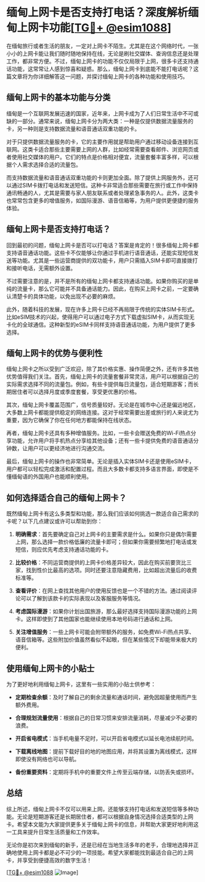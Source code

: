 # 缅甸上网卡是否支持打电话？深度解析缅甸上网卡功能[[TG💪+ @esim1088](https://t.me/s/esim1088)]

在缅甸旅行或者生活的朋友，一定对上网卡不陌生。尤其是在这个网络时代，一张小小的上网卡能让我们随时随地保持在线，无论是刷社交媒体、查询信息还是处理工作，都非常方便。不过，缅甸上网卡的功能不仅仅局限于上网，很多卡还支持通话功能，这常常让人感到惊喜和疑惑。那么，缅甸上网卡到底能不能打电话呢？这篇文章将为你详细解答这一问题，并探讨缅甸上网卡的各种功能和使用技巧。

## 缅甸上网卡的基本功能与分类

缅甸是一个互联网发展迅速的国家，近年来，上网卡成为了人们日常生活中不可或缺的一部分。通常来说，缅甸上网卡分为两大类：一种是仅提供数据流量服务的卡，另一种则是支持数据流量和语音通话双重功能的卡。

对于只提供数据流量服务的卡，它的主要作用就是帮助用户通过移动设备连接到互联网。这类卡适合那些主要需要上网的人群，比如经常需要查看邮件、浏览网页或者使用社交媒体的用户。它们的特点是价格相对便宜，流量套餐丰富多样，可以根据个人需求选择合适的流量包。

而支持数据流量和语音通话双重功能的卡则更加全面。除了提供上网服务外，还可以通过SIM卡拨打电话和发送短信。这种卡非常适合那些需要在旅行或工作中保持通讯畅通的人，尤其是需要与家人朋友联系或者处理紧急事务的人。此外，这类卡也常常包含更多的增值服务，如国际漫游、语音信箱等，为用户提供更便捷的服务体验。

## 缅甸上网卡是否支持打电话？

回到最初的问题，缅甸上网卡是否可以打电话？答案是肯定的！很多缅甸上网卡都支持语音通话功能。这些卡不仅能够让你通过手机进行语音通话，还能实现短信发送等功能。尤其是一些运营商提供的双功能卡，用户只需插入SIM卡即可直接拨打和接听电话，无需额外设置。

不过需要注意的是，并不是所有的缅甸上网卡都支持通话功能。如果你购买的是单纯的流量卡，那么它可能并不具备通话能力。因此，在购买上网卡之前，一定要确认清楚卡的具体功能，以免出现不必要的麻烦。

此外，随着科技的发展，现在许多上网卡已经不再局限于传统的实体SIM卡形式。比如eSIM技术的兴起，使得用户可以通过电子方式下载虚拟SIM卡，从而实现无卡化的全球通信。这种新型的eSIM卡同样支持语音通话功能，为用户提供了更多选择。

## 缅甸上网卡的优势与便利性

缅甸上网卡之所以受到广泛欢迎，除了其价格实惠、操作简便之外，还有许多其他优势值得我们关注。首先，缅甸上网卡的流量套餐非常灵活，用户可以根据自己的实际需求选择不同的流量包。例如，有些卡提供每日流量包，适合短期游客；而长期居住者可以选择月度或季度套餐，享受更优惠的价格。

其次，缅甸上网卡覆盖范围广，信号质量较好。无论是在城市中心还是偏远地区，大多数上网卡都能提供稳定的网络连接。这对于经常需要出差或旅行的人来说尤为重要，因为它确保了你在任何地方都能保持在线状态。

再者，缅甸上网卡还具有多种增值服务。比如，一些卡会赠送免费的Wi-Fi热点分享功能，允许用户将手机热点分享给其他设备；还有一些卡提供免费的语音通话分钟数，让用户可以更经济地进行沟通交流。

最后，缅甸上网卡的操作也非常简单。无论是插入实体SIM卡还是使用eSIM卡，用户都可以轻松完成激活和配置过程。而且大多数卡都支持多语言界面，即使是不懂缅甸语的外国用户也能顺利使用。

## 如何选择适合自己的缅甸上网卡？

既然缅甸上网卡有这么多类型和功能，那么我们应该如何挑选一款适合自己需求的卡呢？以下几点建议或许可以帮助到你：

1. **明确需求**：首先要确定自己对上网卡的主要需求是什么。如果你只是偶尔需要上网，那么选择一款价格低廉的流量卡即可；但如果你需要频繁地打电话或发短信，则应优先考虑支持通话功能的卡。

2. **比较价格**：不同运营商提供的上网卡价格差异较大，因此在购买前要货比三家，找到性价比最高的选项。同时还要注意隐藏费用，比如超出流量后的收费标准等。

3. **查看评价**：在网上查找其他用户的使用反馈也是一个不错的方法。通过阅读评论可以了解到该款卡的实际表现以及客服服务等情况。

4. **考虑国际漫游**：如果你计划出国旅游，那么最好选择支持国际漫游功能的上网卡。这样即使到了其他国家也能继续使用本地号码进行通话和上网。

5. **关注增值服务**：一些上网卡可能会附带额外的服务，如免费Wi-Fi热点共享、语音信箱等。这些附加价值虽然看似不起眼，但在某些情况下却能带来极大的便利。

## 使用缅甸上网卡的小贴士

为了更好地利用缅甸上网卡，这里有一些实用的小贴士供参考：

- **定期检查余额**：及时了解自己的剩余流量和通话时间，避免因超量使用而产生额外费用。
  
- **合理规划流量使用**：根据自己的日常习惯来安排流量消耗，尽量减少不必要的浪费。

- **开启省电模式**：当手机电量不足时，可以开启省电模式以延长电池续航时间。

- **下载离线地图**：提前下载好目的地的地图应用，并将其设置为离线模式，这样即使没有网络也可以导航。

- **备份重要资料**：定期将手机中的重要文件上传至云端存储，以防丢失或损坏。

## 总结

综上所述，缅甸上网卡不仅可以用来上网，还能够支持打电话和发送短信等多种功能。无论是短期游客还是长期居住者，都可以根据自身情况选择合适类型的上网卡。希望本文能为大家提供更多关于缅甸上网卡的信息，并帮助大家更好地利用这一工具来提升日常生活质量和工作效率。

无论你是初次来到缅甸的新手，还是已经在当地生活多年的老手，合理地选择并正确地使用上网卡都是必不可少的一项技能。希望大家都能找到最适合自己的上网卡，并享受到便捷高效的数字生活！

[[TG💪+ @esim1088](https://t.me/s/esim1088) ![Image](https://i.postimg.cc/4NQfJmqS/Snipaste-2025-05-13-00-14-12.png)]